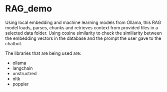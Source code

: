# RAG_demo

Using local embedding and machine learning models from Ollama, this RAG model loads, parses, chunks and retrieves context from provided files in a selected data folder. 
Using cosine similarity to check the similiarity between the embedding vectors in the database and the prompt the user gave to the chatbot.

The libraries that are being used are:
- ollama
- langchain
- unstructred
- nltk
- poppler

